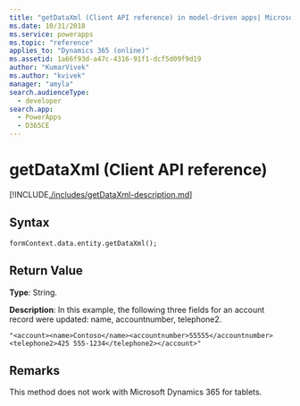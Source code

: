```yaml
---
title: "getDataXml (Client API reference) in model-driven apps| MicrosoftDocs"
ms.date: 10/31/2018
ms.service: powerapps
ms.topic: "reference"
applies_to: "Dynamics 365 (online)"
ms.assetid: 1a66f93d-a47c-4316-91f1-dcf5d09f9d19
author: "KumarVivek"
ms.author: "kvivek"
manager: "amyla"
search.audienceType: 
  - developer
search.app: 
  - PowerApps
  - D365CE
---
```

# getDataXml (Client API reference)



[!INCLUDE[./includes/getDataXml-description.md](./includes/getDataXml-description.md)]

## Syntax

`formContext.data.entity.getDataXml();`

## Return Value

**Type**: String.

**Description**: In this example, the following three fields for an account record were updated: name, accountnumber, telephone2.

```"<account><name>Contoso</name><accountnumber>55555</accountnumber><telephone2>425 555-1234</telephone2></account>"```

## Remarks

This method does not work with Microsoft Dynamics 365 for tablets.



